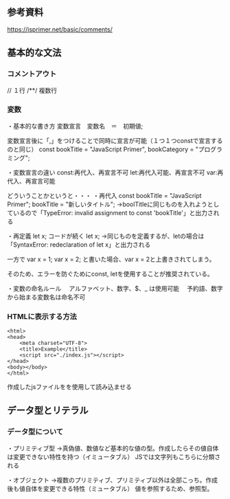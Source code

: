 ## 参考資料
https://jsprimer.net/basic/comments/
  
## 基本的な文法
### コメントアウト
 // １行
 /**/ 複数行
 <!--HTMLライクのコメントも一応可能であるが、後方互換性のためのものでしかない-->
 
### 変数
・基本的な書き方
  変数宣言　変数名　＝　初期値;
  
  変数宣言後に「,」をつけることで同時に宣言が可能（１つ１つconstで宣言するのと同じ）
  const bookTitle = "JavaScript Primer",
        bookCategory = "プログラミング";
 
・変数宣言の違い
  const:再代入、再宣言不可
  let:再代入可能、再宣言不可
  var:再代入、再宣言可能
  
  どういうことかというと・・・
 ・再代入
   const bookTitle = "JavaScript Primer";
         bookTitle = "新しいタイトル";
   →boolTitleに同じものを入れようとしているので「TypeError: invalid assignment to const 'bookTitle'」と出力される
  
・再定義
  let x;
  コードが続く
  let x;
  →同じものを定義するが、letの場合は「SyntaxError: redeclaration of let x」と出力される
  
  一方で
  var x = 1;
  var x = 2;
  と書いた場合、var x = 2と上書きされてしまう。
  
  そのため、エラーを防ぐためにconst, letを使用することが推奨されている。
  
・変数の命名ルール
　アルファベット、数字、$、_ は使用可能
　予約語、数字から始まる変数名は命名不可
 
 ### HTMLに表示する方法
```
<html>
<head>
    <meta charset="UTF-8">
    <title>Example</title>
    <script src="./index.js"></script>
</head>
<body></body>
</html>
```
作成したjsファイルを<script src="./index.js"></script>を使用して読み込ませる

## データ型とリテラル
### データ型について
・プリミティブ型
→真偽値、数値など基本的な値の型。作成したらその値自体は変更できない特性を持つ（イミュータブル）
JSでは文字列もこちらに分類される

・オブジェクト
→複数のプリミティブ、プリミティブ以外は全部こっち。作成後も値自体を変更できる特性（ミュータブル）
値を参照するため、参照型。
